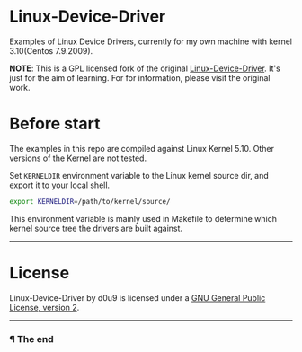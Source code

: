 # Linux-Device-Driver

Examples of Linux Device Drivers, currently for my own machine with kernel 3.10(Centos 7.9.2009).

**NOTE**: This is a GPL licensed fork of the original [Linux-Device-Driver](https://github.com/d0u9/Linux-Device-Driver.git).
It's just for the aim of learning. For for information, please visit the original work.

# Before start

The examples in this repo are compiled against Linux Kernel 5.10. Other versions
of the Kernel are not tested.

Set `KERNELDIR` environment variable to the Linux kernel source dir, and export 
it to your local shell.

```bash
export KERNELDIR=/path/to/kernel/source/
```

This environment variable is mainly used in Makefile to determine which kernel
source tree the drivers are built against.

---

# License

Linux-Device-Driver by d0u9 is licensed under a
[GNU General Public License, version 2][1].

---

### ¶ The end


[1]: https://www.gnu.org/licenses/old-licenses/gpl-2.0.en.html
